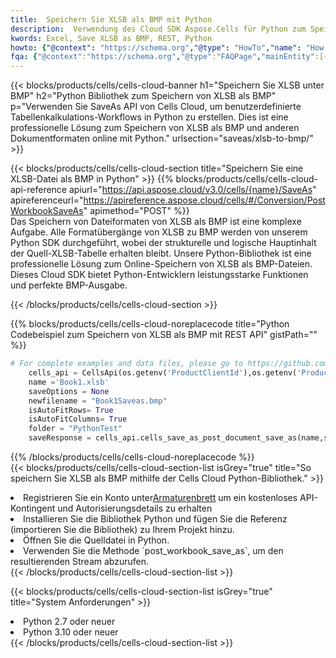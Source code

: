 ```yaml
---
title:  Speichern Sie XLSB als BMP mit Python
description:  Verwendung des Cloud SDK Aspose.Cells für Python zum Speichern der Datei im XLSB-Format als Datei im Format BMP.
kwords: Excel, Save XLSB as BMP, REST, Python
howto: {"@context": "https://schema.org","@type": "HowTo","name": "How to save XLSB as BMP using the Cells Cloud Python library.","description": "How to save XLSB as BMP using the Cells Cloud Python library.","image": {"@type": "ImageObject"},"url": "/python/saveas/xlsb-to-bmp/","step": [{ "@type": "HowToStep","name": "How to save XLSB as BMP using the Cells Cloud Python library. step 1", "image": {"@type": "ImageObject",},"url": "/python/saveas/xlsb-to-bmp/","text": "Register an account at <a href='https://dashboard.aspose.cloud/'>Dashboard</a> to get free API quota & authorization details",},{ "@type": "HowToStep","name": "How to save XLSB as BMP using the Cells Cloud Python library. step 1", "image": {"@type": "ImageObject",},"url": "/python/saveas/xlsb-to-bmp/","text": "Install Python library and add the reference (import the library) to your project.",},{ "@type": "HowToStep","name": "How to save XLSB as BMP using the Cells Cloud Python library. step 1", "image": {"@type": "ImageObject",},"url": "/python/saveas/xlsb-to-bmp/","text": "Open the source file in Python.",},{ "@type": "HowToStep","name": "How to save XLSB as BMP using the Cells Cloud Python library. step 1", "image": {"@type": "ImageObject",},"url": "/python/saveas/xlsb-to-bmp/","text": "Use the `post_workbook_save_as` method to retrieve the resulting stream.",}, ],"supply": {"@type": "HowToSupply","name": "document"},"tool": [{"@type": "HowToTool","name": "PyCharm, Visual Studio Code, Sublime, Eclipse"},{"@type": "HowToTool","name": "Aspose Cells"}],"totalTime": "PT6M"}
fqa: {"@context":"https://schema.org","@type":"FAQPage","mainEntity":[{"@type":"Question","name":"Why save file as other formats file in C# using REST API?","acceptedAnswer":{"@type":"Answer","text":"Documents are encoded in many ways, and some files may be incompatible with the software you use. To open and read such files, just save them as appropriate file formats.<br/><ol><li>Install .NET SDK and add the reference (import the library) to your project.</li><li>Open the source file in C# using REST API.</li><li>Call the PostWorkbookSaveAsRequest() method, passing an output filename with required extension.</li><li>Get the result of save as a separate file.</li></ol>"}},{"@type":"Question","name":"What file formats can I save as with your C# library?","acceptedAnswer":{"@type":"Answer","text":"We support a variety of file formats for conversion using .NET library, including XLSX, Excel, xls , PDF, CSV, HTML, Markdown, XML, PNG, JPG, TIFF, Json, TXT and many more."}},{"@type":"Question","name":"What is the maximum allowed file size for conversion using this .NET library?","acceptedAnswer":{"@type":"Answer","text":"There are no file size limits for format conversions using .NET library."}}]}
---
```

{{< blocks/products/cells/cells-cloud-banner h1="Speichern Sie XLSB unter BMP" h2="Python Bibliothek zum Speichern von XLSB als BMP" p="Verwenden Sie SaveAs API von Cells Cloud, um benutzerdefinierte Tabellenkalkulations-Workflows in Python zu erstellen. Dies ist eine professionelle Lösung zum Speichern von XLSB als BMP und anderen Dokumentformaten online mit Python." urlsection="saveas/xlsb-to-bmp/" >}}

{{< blocks/products/cells/cells-cloud-section title="Speichern Sie eine XLSB-Datei als BMP in Python" >}}
{{% blocks/products/cells/cells-cloud-api-reference apiurl="https://api.aspose.cloud/v3.0/cells/{name}/SaveAs" apireferenceurl="https://apireference.aspose.cloud/cells/#/Conversion/PostWorkbookSaveAs" apimethod="POST" %}}
<br/>
Das Speichern von Dateiformaten von XLSB als BMP ist eine komplexe Aufgabe. Alle Formatübergänge von XLSB zu BMP werden von unserem Python SDK durchgeführt, wobei der strukturelle und logische Hauptinhalt der Quell-XLSB-Tabelle erhalten bleibt. Unsere Python-Bibliothek ist eine professionelle Lösung zum Online-Speichern von XLSB als BMP-Dateien. Dieses Cloud SDK bietet Python-Entwicklern leistungsstarke Funktionen und perfekte BMP-Ausgabe.

{{< /blocks/products/cells/cells-cloud-section >}}

{{% blocks/products/cells/cells-cloud-noreplacecode title="Python Codebeispiel zum Speichern von XLSB als BMP mit REST API" gistPath="" %}}
  
```python
# For complete examples and data files, please go to https://github.com/aspose-cells-cloud/aspose-cells-cloud-python/
    cells_api = CellsApi(os.getenv('ProductClientId'),os.getenv('ProductClientSecret'))
    name ='Book1.xlsb'    
    saveOptions = None
    newfilename = "Book1Saveas.bmp"
    isAutoFitRows= True
    isAutoFitColumns= True
    folder = "PythonTest"
    saveResponse = cells_api.cells_save_as_post_document_save_as(name,save_options=saveOptions, newfilename=(folder +'/' + newfilename),folder=folder)
```
  
{{% /blocks/products/cells/cells-cloud-noreplacecode %}}
<br/>
{{< blocks/products/cells/cells-cloud-section-list isGrey="true" title="So speichern Sie XLSB als BMP mithilfe der Cells Cloud Python-Bibliothek." >}}
<li> Registrieren Sie ein Konto unter<a href="https://dashboard.aspose.cloud/">Armaturenbrett</a> um ein kostenloses API-Kontingent und Autorisierungsdetails zu erhalten</li>
<li>Installieren Sie die Bibliothek Python und fügen Sie die Referenz (importieren Sie die Bibliothek) zu Ihrem Projekt hinzu.</li>
<li>Öffnen Sie die Quelldatei in Python.</li>
<li>Verwenden Sie die Methode `post_workbook_save_as`, um den resultierenden Stream abzurufen.</li>
{{< /blocks/products/cells/cells-cloud-section-list >}}

{{< blocks/products/cells/cells-cloud-section-list isGrey="true" title="System Anforderungen" >}}
<li>Python 2.7 oder neuer</li>
<li>Python 3.10 oder neuer</li>
{{< /blocks/products/cells/cells-cloud-section-list >}}
